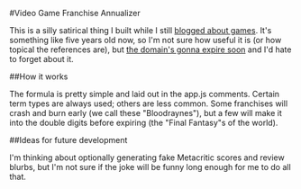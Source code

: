 #Video Game Franchise Annualizer  

This is a silly satirical thing I built while I still [blogged about games](http://www.siliconsasquatch.com/). It's something like five years old now, so I'm not sure how useful it is (or how topical the references are), but [the domain's gonna expire soon](http://videogameannualizer.com/) and I'd hate to forget about it.  

##How it works  

The formula is pretty simple and laid out in the app.js comments. Certain term types are always used; others are less common. Some franchises will crash and burn early (we call these "Bloodraynes"), but a few will make it into the double digits before expiring (the "Final Fantasy"s of the world).

##Ideas for future development  

I'm thinking about optionally generating fake Metacritic scores and review blurbs, but I'm not sure if the joke will be funny long enough for me to do all that.